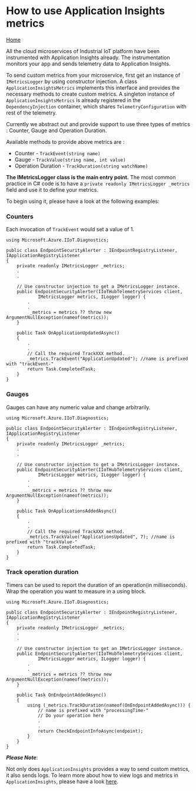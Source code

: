 # How to use Application Insights metrics

[Home](readme.md)

All the cloud microservices of Industrial IoT platform have been instrumented with Application Insights already. The instrumentation monitors your app and sends telemetry data to Application Insights. 

To send custom metrics from your microservice, first get an instance of `IMetricsLogger` by using constructor injection. A class `ApplicationInsightsMetrics` implements this interface and provides the necessary methods to create custom metrics. A singleton instance of `ApplicationInsightsMetrics` is already registered in the `DependencyInjection` container, which shares `TelemetryConfiguration` with rest of the telemetry. 

Currently we abstract out and provide support to use three types of metrics : Counter, Gauge and Operation Duration.

Available methods to provide above metrics are :

- Counter - `TrackEvent(string name)`
- Gauge - `TrackValue(string name, int value)`
- Operation Duration - `TrackDuration(string watchName)` 

**The IMetricsLogger class is the main entry point.** The most common practice in C# code is to have a `private readonly IMetricsLogger _metrics` field and use it to define your metrics.

To begin using it, please have a look at the following examples:

### Counters

Each invocation of `TrackEvent` would set a value of 1.

```
using Microsoft.Azure.IIoT.Diagnostics;

public class EndpointSecurityAlerter : IEndpointRegistryListener,	           IApplicationRegistryListener
{
    private readonly IMetricsLogger _metrics;
    .
    .

    // Use constructor injection to get a IMetricsLogger instance.
    public EndpointSecurityAlerter(IIoTHubTelemetryServices client,
            IMetricsLogger metrics, ILogger logger) {
        .
        .
         _metrics = metrics ?? throw new ArgumentNullException(nameof(metrics));
    }

    public Task OnApplicationUpdatedAsync()
    {
    	.
    	.
        // Call the required TrackXXX method.
        _metrics.TrackEvent("ApplicationUpdated"); //name is prefixed with "trackEvent-"
        return Task.CompletedTask;
    }
}
```

### Gauges

Gauges can have any numeric value and change arbitrarily.

```
using Microsoft.Azure.IIoT.Diagnostics;

public class EndpointSecurityAlerter : IEndpointRegistryListener,    		  IApplicationRegistryListener
{
    private readonly IMetricsLogger _metrics;
    .
    .

    // Use constructor injection to get a IMetricsLogger instance.
    public EndpointSecurityAlerter(IIoTHubTelemetryServices client,
            IMetricsLogger metrics, ILogger logger) {
        .
        .
         _metrics = metrics ?? throw new ArgumentNullException(nameof(metrics));
    }

    public Task OnApplicationsAddedAsync()
    {
    	.
    	.
        // Call the required TrackXXX method.
        _metrics.TrackValue("ApplicationsUpdated", 7); //name is prefixed with "trackValue-"
        return Task.CompletedTask;
    }
}
```

### Track operation duration

Timers can be used to report the duration of an operation(in milliseconds). Wrap the operation you want to measure in a using block.

```
using Microsoft.Azure.IIoT.Diagnostics;

public class EndpointSecurityAlerter : IEndpointRegistryListener, 							IApplicationRegistryListener
{
    private readonly IMetricsLogger _metrics;
    .
    .

    // Use constructor injection to get an IMetricsLogger instance.
    public EndpointSecurityAlerter(IIoTHubTelemetryServices client,
            IMetricsLogger metrics, ILogger logger) {
        .
        .
         _metrics = metrics ?? throw new ArgumentNullException(nameof(metrics));
    }

    public Task OnEndpointAddedAsync()
    {
    	using (_metrics.TrackDuration(nameof(OnEndpointAddedAsync))) { 
    		// name is prefixed with "processingTime-"
    		// Do your operation here
    		.
    		.
            return CheckEndpointInfoAsync(endpoint);
        }
    }
}
```



***Please Note***:

Not only does `ApplicationInsights` provides a way to send custom metrics, it also sends logs. To learn more about how to view logs and metrics in `ApplicationInsights`, please have a look [here](../tutorials/tut-applicationinsights.md).
